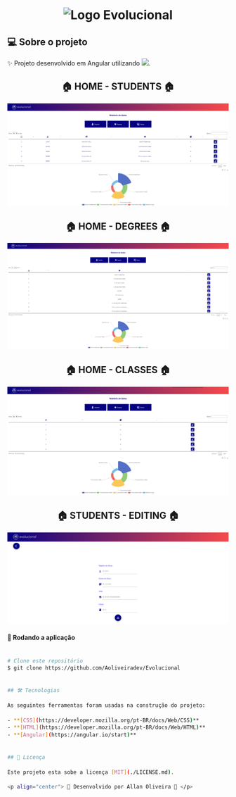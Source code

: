 
<h1 align="center" >
    <img alt="Logo Evolucional" src="https://evolucional.com.br/img/global/logo-evolucional.svg" />
</h1>


## 💻 Sobre o projeto

✨ Projeto desenvolvido em Angular utilizando <img size="2px" src='https://angular.io/assets/images/logos/angular/logo-nav@2x.png Material UI'/>.

<h3 align="center" >
	<h2 align="center"> 
	🏠  HOME - STUDENTS 🏠
</h2>
   	<img src="https://github.com/Aoliveiradev/Evolucional/blob/main/ScreenShoots/Home.png?raw=true" />
	<h2 align="center"> 
	🏠  HOME - DEGREES 🏠
</h2>
	<img src="https://github.com/Aoliveiradev/Evolucional/blob/main/ScreenShoots/Degrees.png?raw=true" />
	<h2 align="center"> 
	🏠  HOME - CLASSES 🏠
</h2>
	<img src="https://github.com/Aoliveiradev/Evolucional/blob/main/ScreenShoots/Class.png?raw=true" />
  <h2 align="center">
  🏠  STUDENTS - EDITING 🏠
  </h2>
  <img src="https://github.com/Aoliveiradev/Evolucional/blob/main/ScreenShoots/editing%20students.png?raw=true" />
</h3>



#### 🧭 Rodando a aplicação

```bash

# Clone este repositório
$ git clone https://github.com/Aoliveiradev/Evolucional


## 🛠 Tecnologias

As seguintes ferramentas foram usadas na construção do projeto:

- **[CSS](https://developer.mozilla.org/pt-BR/docs/Web/CSS)**
- **[HTML](https://developer.mozilla.org/pt-BR/docs/Web/HTML)**
- **[Angular](https://angular.io/start)**


## 📝 Licença

Este projeto esta sobe a licença [MIT](./LICENSE.md).

<p align="center"> 🚀 Desenvolvido por Allan Oliveira 🚀 </p>
